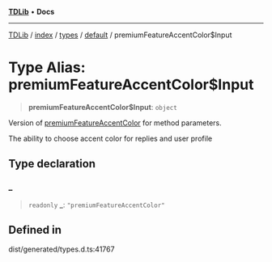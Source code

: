 [**TDLib**](../../../../../../README.md) • **Docs**

***

[TDLib](../../../../../../modules.md) / [index](../../../../../README.md) / [types](../../../README.md) / [default](../README.md) / premiumFeatureAccentColor$Input

# Type Alias: premiumFeatureAccentColor$Input

> **premiumFeatureAccentColor$Input**: `object`

Version of [premiumFeatureAccentColor](premiumFeatureAccentColor.md) for method parameters.

The ability to choose accent color for replies and user profile

## Type declaration

### \_

> `readonly` **\_**: `"premiumFeatureAccentColor"`

## Defined in

dist/generated/types.d.ts:41767
